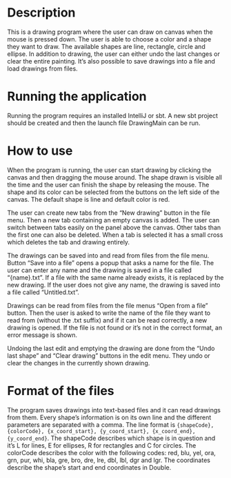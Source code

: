 # Description
This is a drawing program where the user can draw on canvas when the mouse is pressed down. The user is able to choose a color and a shape they want to draw. The available shapes are line, rectangle, circle and ellipse. In addition to drawing, the user can either undo the last changes or clear the entire painting. It’s also possible to save drawings into a file and load drawings from files.

# Running the application
Running the program requires an installed IntelliJ or sbt. A new sbt project should be created and then the launch file DrawingMain can be run.

# How to use
When the program is running, the user can start drawing by clicking the canvas and then dragging the mouse around. The shape drawn is visible all the time and the user can finish the shape by releasing the mouse. The shape and its color can be selected from the buttons on the left side of the canvas. The default shape is line and default color is red.

The user can create new tabs from the “New drawing” button in the file menu. Then a new tab containing an empty canvas is added. The user can switch between tabs easily on the panel above the canvas. Other tabs than the first one can also be deleted. When a tab is selected it has a small cross which deletes the tab and drawing entirely.

The drawings can be saved into and read from files from the file menu. Button “Save into a file” opens a popup that asks a name for the file. The user can enter any name and the drawing is saved in a file called “{name}.txt”. If a file with the same name already exists, it is replaced by the new drawing. If the user does not give any name, the drawing is saved into a file called “Untitled.txt”.

Drawings can be read from files from the file menus “Open from a file” button. Then the user is asked to write the name of the file they want to read from (without the .txt suffix) and if it can be read correctly, a new drawing is opened. If the file is not found or it’s not in the correct format, an error message is shown.

Undoing the last edit and emptying the drawing are done from the “Undo last shape” and “Clear drawing” buttons in the edit menu. They undo or clear the changes in the currently shown drawing. 

# Format of the files
The program saves drawings into text-based files and it can read drawings from them. Every shape’s information is on its own line and the different parameters are separated with a comma. The line format is `{shapeCode}, {colorCode}, {x_coord_start}, {y_coord_start}, {x_coord_end}, {y_coord_end}`. The shapeCode describes which shape is in question and it’s L for lines, E for ellipses, R for rectangles and C for circles. The colorCode describes the color with the following codes: red, blu, yel, ora, grn, pur, whi, bla, gre, bro, dre, lre, dbl, lbl, dgr and lgr. The coordinates describe the shape’s start and end coordinates in Double. 
